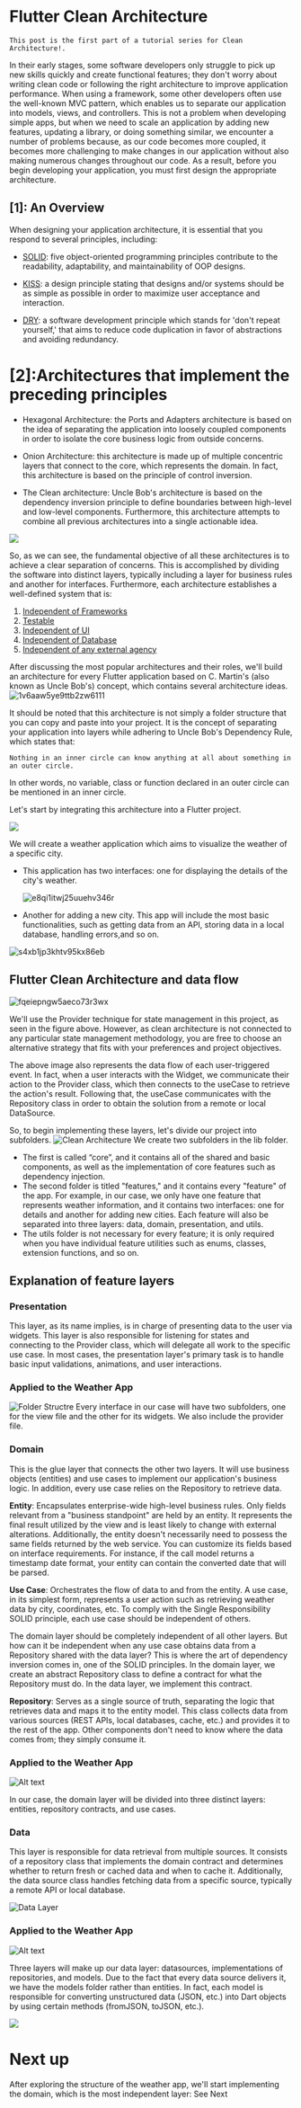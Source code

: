 # Flutter Clean Architecture

`This post is the first part of a tutorial series for Clean Architecture!.`

In their early stages, some software developers only struggle to pick up new skills quickly and create functional features; they don't worry about writing clean code or following the right architecture to improve application performance. When using a framework, some other developers often use the well-known MVC pattern, which enables us to separate our application into models, views, and controllers. This is not a problem when developing simple apps, but when we need to scale an application by adding new features, updating a library, or doing something similar, we encounter a number of problems because, as our code becomes more coupled, it becomes more challenging to make changes in our application without also making numerous changes throughout our code. As a result, before you begin developing your application, you must first design the appropriate architecture.

## [1]: An Overview

When designing your application architecture, it is essential that you respond to several principles, including:

- [SOLID]('https://medium.com/@sanjayofficial94/s-o-l-i-d-principals-41a5b3b604eb'): five object-oriented programming principles contribute to the readability, adaptability, and maintainability of OOP designs.

- [KISS]('https://www.baeldung.com/cs/kiss-software-design-principle'): a design principle stating that designs and/or systems should be as simple as possible in order to maximize user acceptance and interaction.

- [DRY]('https://www.baeldung.com/cs/dry-software-design-principle'): a software development principle which stands for 'don't repeat yourself,' that aims to reduce code duplication in favor of abstractions and avoiding redundancy.

# [2]:Architectures that implement the preceding principles

- Hexagonal Architecture: the Ports and Adapters architecture is based on the idea of separating the application into loosely coupled components in order to isolate the core business logic from outside concerns.

- Onion Architecture: this architecture is made up of multiple concentric layers that connect to the core, which represents the domain. In fact, this architecture is based on the principle of control inversion.

- The Clean architecture: Uncle Bob's architecture is based on the dependency inversion principle to define boundaries between high-level and low-level components. Furthermore, this architecture attempts to combine all previous architectures into a single actionable idea.

![](https://media.giphy.com/media/RgbxwGbdUNqtWWo79S/giphy.gif)

So, as we can see, the fundamental objective of all these architectures is to achieve a clear separation of concerns. This is accomplished by dividing the software into distinct layers, typically including a layer for business rules and another for interfaces. Furthermore, each architecture establishes a well-defined system that is:

1. [Independent of Frameworks]()
2. [Testable]()
3. [Independent of UI]()
4. [Independent of Database]()
5. [Independent of any external agency]()

After discussing the most popular architectures and their roles, we'll build an architecture for every Flutter application based on C. Martin's (also known as Uncle Bob's) concept, which contains several architecture ideas.
![1v6aaw5ye9ttb2zw6111](https://github.com/Des-Vu-Technologies/Fly_with_flutter/assets/59717384/42fa6289-9dcc-4b07-80d3-9db788988863)

It should be noted that this architecture is not simply a folder structure that you can copy and paste into your project. It is the concept of separating your application into layers while adhering to Uncle Bob's Dependency Rule, which states that:

`Nothing in an inner circle can know anything at all about something in an outer circle.`

In other words, no variable, class or function declared in an outer circle can be mentioned in an inner circle.

Let's start by integrating this architecture into a Flutter project.

![](https://media.giphy.com/media/wwg1suUiTbCY8H8vIA/giphy.gif)

We will create a weather application which aims to visualize the weather of a specific city.

- This application has two interfaces: one for displaying the details of the city's weather.

  ![e8qi1itwj25uuehv346r](https://github.com/Des-Vu-Technologies/Fly_with_flutter/assets/59717384/003d3fa7-ea68-4acb-9dba-1247cc370dd0)

- Another for adding a new city. This app will include the most basic functionalities, such as getting data from an API, storing data in a local database, handling errors,and so on.

![s4xb1jp3khtv95kx86eb](https://github.com/Des-Vu-Technologies/Fly_with_flutter/assets/59717384/3c8643b6-aa49-489e-8a44-53f800734591)

## Flutter Clean Architecture and data flow

![fqeiepngw5aeco73r3wx](https://github.com/Des-Vu-Technologies/Fly_with_flutter/assets/59717384/a22837a1-7604-43d7-93df-b77ffaa8d99d)

We'll use the Provider technique for state management in this project, as seen in the figure above. However, as clean architecture is not connected to any particular state management methodology, you are free to choose an alternative strategy that fits with your preferences and project objectives.

The above image also represents the data flow of each user-triggered event. In fact, when a user interacts with the Widget, we communicate their action to the Provider class, which then connects to the useCase to retrieve the action's result. Following that, the useCase communicates with the Repository class in order to obtain the solution from a remote or local DataSource.

So, to begin implementing these layers, let's divide our project into subfolders.
![Clean Architecture](image.png)
We create two subfolders in the lib folder.

- The first is called “core”, and it contains all of the shared and basic components, as well as the implementation of core features such as dependency injection.
- The second folder is titled "features," and it contains every "feature" of the app. For example, in our case, we only have one feature that represents weather information, and it contains two interfaces: one for details and another for adding new cities. Each feature will also be separated into three layers: data, domain, presentation, and utils.
- The utils folder is not necessary for every feature; it is only required when you have individual feature utilities such as enums, classes, extension functions, and so on.

## Explanation of feature layers

### Presentation

This layer, as its name implies, is in charge of presenting data to the user via widgets. This layer is also responsible for listening for states and connecting to the Provider class, which will delegate all work to the specific use case. In most cases, the presentation layer's primary task is to handle basic input validations, animations, and user interactions.

### Applied to the Weather App

![Folder Structre](image-1.png)
Every interface in our case will have two subfolders, one for the view file and the other for its widgets. We also include the provider file.

### Domain

This is the glue layer that connects the other two layers. It will use business objects (entities) and use cases to implement our application's business logic. In addition, every use case relies on the Repository to retrieve data.

**Entity**: Encapsulates enterprise-wide high-level business rules. Only fields relevant from a "business standpoint" are held by an entity. It represents the final result utilized by the view and is least likely to change with external alterations. Additionally, the entity doesn't necessarily need to possess the same fields returned by the web service. You can customize its fields based on interface requirements. For instance, if the call model returns a timestamp date format, your entity can contain the converted date that will be parsed.

**Use Case**: Orchestrates the flow of data to and from the entity. A use case, in its simplest form, represents a user action such as retrieving weather data by city, coordinates, etc. To comply with the Single Responsibility SOLID principle, each use case should be independent of others.

The domain layer should be completely independent of all other layers. But how can it be independent when any use case obtains data from a Repository shared with the data layer? This is where the art of dependency inversion comes in, one of the SOLID principles. In the domain layer, we create an abstract Repository class to define a contract for what the Repository must do. In the data layer, we implement this contract.

**Repository**: Serves as a single source of truth, separating the logic that retrieves data and maps it to the entity model. This class collects data from various sources (REST APIs, local databases, cache, etc.) and provides it to the rest of the app. Other components don't need to know where the data comes from; they simply consume it.

### Applied to the Weather App

![Alt text](image-2.png)

In our case, the domain layer will be divided into three distinct layers: entities, repository contracts, and use cases.

### Data

This layer is responsible for data retrieval from multiple sources. It consists of a repository class that implements the domain contract and determines whether to return fresh or cached data and when to cache it. Additionally, the data source class handles fetching data from a specific source, typically a remote API or local database.

![Data Layer](image-3.png)

### Applied to the Weather App

![Alt text](image-4.png)

Three layers will make up our data layer: datasources, implementations of repositories, and models. Due to the fact that every data source delivers it, we have the models folder rather than entities. In fact, each model is responsible for converting unstructured data (JSON, etc.) into Dart objects by using certain methods (fromJSON, toJSON, etc.).

![](https://media.giphy.com/media/shIRdgYzujbZC/giphy.gif)

# Next up
After exploring the structure of the weather app, we'll start implementing the domain, which is the most independent layer: See Next